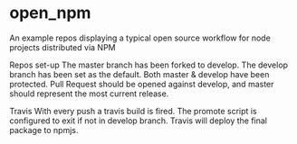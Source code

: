 # open_npm
An example repos displaying a typical open source workflow for node projects distributed via NPM

Repos set-up
The master branch has been forked to develop.
The develop branch has been set as the default.
Both master & develop have been protected.
Pull Request should be opened against develop, and master should represent the most current release.

Travis
With every push a travis build is fired.
The promote script is configured to exit if not in develop branch.
Travis will deploy the final package to npmjs.

